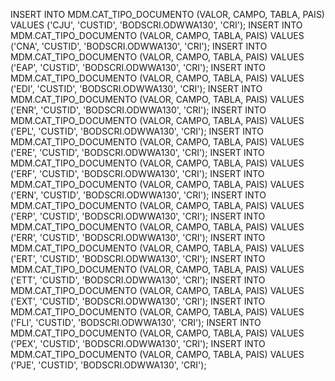INSERT INTO MDM.CAT_TIPO_DOCUMENTO (VALOR, CAMPO, TABLA, PAIS) VALUES ('CJU', 'CUSTID', 'BODSCRI.ODWWA130', 'CRI');
INSERT INTO MDM.CAT_TIPO_DOCUMENTO (VALOR, CAMPO, TABLA, PAIS) VALUES ('CNA', 'CUSTID', 'BODSCRI.ODWWA130', 'CRI');
INSERT INTO MDM.CAT_TIPO_DOCUMENTO (VALOR, CAMPO, TABLA, PAIS) VALUES ('EAP', 'CUSTID', 'BODSCRI.ODWWA130', 'CRI');
INSERT INTO MDM.CAT_TIPO_DOCUMENTO (VALOR, CAMPO, TABLA, PAIS) VALUES ('EDI', 'CUSTID', 'BODSCRI.ODWWA130', 'CRI');
INSERT INTO MDM.CAT_TIPO_DOCUMENTO (VALOR, CAMPO, TABLA, PAIS) VALUES ('ENR', 'CUSTID', 'BODSCRI.ODWWA130', 'CRI');
INSERT INTO MDM.CAT_TIPO_DOCUMENTO (VALOR, CAMPO, TABLA, PAIS) VALUES ('EPL', 'CUSTID', 'BODSCRI.ODWWA130', 'CRI');
INSERT INTO MDM.CAT_TIPO_DOCUMENTO (VALOR, CAMPO, TABLA, PAIS) VALUES ('ERE', 'CUSTID', 'BODSCRI.ODWWA130', 'CRI');
INSERT INTO MDM.CAT_TIPO_DOCUMENTO (VALOR, CAMPO, TABLA, PAIS) VALUES ('ERF', 'CUSTID', 'BODSCRI.ODWWA130', 'CRI');
INSERT INTO MDM.CAT_TIPO_DOCUMENTO (VALOR, CAMPO, TABLA, PAIS) VALUES ('ERN', 'CUSTID', 'BODSCRI.ODWWA130', 'CRI');
INSERT INTO MDM.CAT_TIPO_DOCUMENTO (VALOR, CAMPO, TABLA, PAIS) VALUES ('ERP', 'CUSTID', 'BODSCRI.ODWWA130', 'CRI');
INSERT INTO MDM.CAT_TIPO_DOCUMENTO (VALOR, CAMPO, TABLA, PAIS) VALUES ('ERR', 'CUSTID', 'BODSCRI.ODWWA130', 'CRI');
INSERT INTO MDM.CAT_TIPO_DOCUMENTO (VALOR, CAMPO, TABLA, PAIS) VALUES ('ERT', 'CUSTID', 'BODSCRI.ODWWA130', 'CRI');
INSERT INTO MDM.CAT_TIPO_DOCUMENTO (VALOR, CAMPO, TABLA, PAIS) VALUES ('ETT', 'CUSTID', 'BODSCRI.ODWWA130', 'CRI');
INSERT INTO MDM.CAT_TIPO_DOCUMENTO (VALOR, CAMPO, TABLA, PAIS) VALUES ('EXT', 'CUSTID', 'BODSCRI.ODWWA130', 'CRI');
INSERT INTO MDM.CAT_TIPO_DOCUMENTO (VALOR, CAMPO, TABLA, PAIS) VALUES ('FLI', 'CUSTID', 'BODSCRI.ODWWA130', 'CRI');
INSERT INTO MDM.CAT_TIPO_DOCUMENTO (VALOR, CAMPO, TABLA, PAIS) VALUES ('PEX', 'CUSTID', 'BODSCRI.ODWWA130', 'CRI');
INSERT INTO MDM.CAT_TIPO_DOCUMENTO (VALOR, CAMPO, TABLA, PAIS) VALUES ('PJE', 'CUSTID', 'BODSCRI.ODWWA130', 'CRI');
